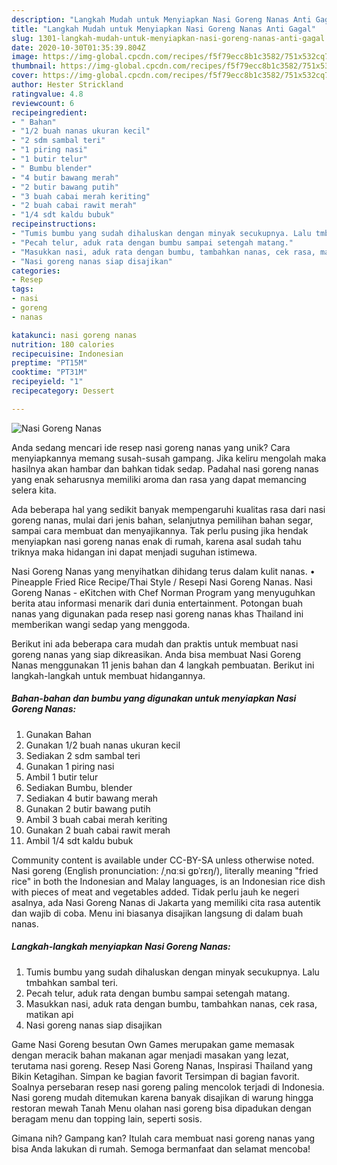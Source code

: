 ```yaml
---
description: "Langkah Mudah untuk Menyiapkan Nasi Goreng Nanas Anti Gagal"
title: "Langkah Mudah untuk Menyiapkan Nasi Goreng Nanas Anti Gagal"
slug: 1301-langkah-mudah-untuk-menyiapkan-nasi-goreng-nanas-anti-gagal
date: 2020-10-30T01:35:39.804Z
image: https://img-global.cpcdn.com/recipes/f5f79ecc8b1c3582/751x532cq70/nasi-goreng-nanas-foto-resep-utama.jpg
thumbnail: https://img-global.cpcdn.com/recipes/f5f79ecc8b1c3582/751x532cq70/nasi-goreng-nanas-foto-resep-utama.jpg
cover: https://img-global.cpcdn.com/recipes/f5f79ecc8b1c3582/751x532cq70/nasi-goreng-nanas-foto-resep-utama.jpg
author: Hester Strickland
ratingvalue: 4.8
reviewcount: 6
recipeingredient:
- " Bahan"
- "1/2 buah nanas ukuran kecil"
- "2 sdm sambal teri"
- "1 piring nasi"
- "1 butir telur"
- " Bumbu blender"
- "4 butir bawang merah"
- "2 butir bawang putih"
- "3 buah cabai merah keriting"
- "2 buah cabai rawit merah"
- "1/4 sdt kaldu bubuk"
recipeinstructions:
- "Tumis bumbu yang sudah dihaluskan dengan minyak secukupnya. Lalu tmbahkan sambal teri."
- "Pecah telur, aduk rata dengan bumbu sampai setengah matang."
- "Masukkan nasi, aduk rata dengan bumbu, tambahkan nanas, cek rasa, matikan api"
- "Nasi goreng nanas siap disajikan"
categories:
- Resep
tags:
- nasi
- goreng
- nanas

katakunci: nasi goreng nanas 
nutrition: 180 calories
recipecuisine: Indonesian
preptime: "PT15M"
cooktime: "PT31M"
recipeyield: "1"
recipecategory: Dessert

---
```



![Nasi Goreng Nanas](https://img-global.cpcdn.com/recipes/f5f79ecc8b1c3582/751x532cq70/nasi-goreng-nanas-foto-resep-utama.jpg)

Anda sedang mencari ide resep nasi goreng nanas yang unik? Cara menyiapkannya memang susah-susah gampang. Jika keliru mengolah maka hasilnya akan hambar dan bahkan tidak sedap. Padahal nasi goreng nanas yang enak seharusnya memiliki aroma dan rasa yang dapat memancing selera kita.

Ada beberapa hal yang sedikit banyak mempengaruhi kualitas rasa dari nasi goreng nanas, mulai dari jenis bahan, selanjutnya pemilihan bahan segar, sampai cara membuat dan menyajikannya. Tak perlu pusing jika hendak menyiapkan nasi goreng nanas enak di rumah, karena asal sudah tahu triknya maka hidangan ini dapat menjadi suguhan istimewa.

Nasi Goreng Nanas yang menyihatkan dihidang terus dalam kulit nanas. • Pineapple Fried Rice Recipe/Thai Style / Resepi Nasi Goreng Nanas. Nasi Goreng Nanas - eKitchen with Chef Norman Program yang menyuguhkan berita atau informasi menarik dari dunia entertainment. Potongan buah nanas yang digunakan pada resep nasi goreng nanas khas Thailand ini memberikan wangi sedap yang menggoda.


Berikut ini ada beberapa cara mudah dan praktis untuk membuat nasi goreng nanas yang siap dikreasikan. Anda bisa membuat Nasi Goreng Nanas menggunakan 11 jenis bahan dan 4 langkah pembuatan. Berikut ini langkah-langkah untuk membuat hidangannya.

<!--inarticleads1-->

##### Bahan-bahan dan bumbu yang digunakan untuk menyiapkan Nasi Goreng Nanas:

1. Gunakan  Bahan
1. Gunakan 1/2 buah nanas ukuran kecil
1. Sediakan 2 sdm sambal teri
1. Gunakan 1 piring nasi
1. Ambil 1 butir telur
1. Sediakan  Bumbu, blender
1. Sediakan 4 butir bawang merah
1. Gunakan 2 butir bawang putih
1. Ambil 3 buah cabai merah keriting
1. Gunakan 2 buah cabai rawit merah
1. Ambil 1/4 sdt kaldu bubuk


Community content is available under CC-BY-SA unless otherwise noted. Nasi goreng (English pronunciation: /ˌnɑːsi ɡɒˈrɛŋ/), literally meaning &#34;fried rice&#34; in both the Indonesian and Malay languages, is an Indonesian rice dish with pieces of meat and vegetables added. Tidak perlu jauh ke negeri asalnya, ada Nasi Goreng Nanas di Jakarta yang memiliki cita rasa autentik dan wajib di coba. Menu ini biasanya disajikan langsung di dalam buah nanas. 

<!--inarticleads2-->

##### Langkah-langkah menyiapkan Nasi Goreng Nanas:

1. Tumis bumbu yang sudah dihaluskan dengan minyak secukupnya. Lalu tmbahkan sambal teri.
1. Pecah telur, aduk rata dengan bumbu sampai setengah matang.
1. Masukkan nasi, aduk rata dengan bumbu, tambahkan nanas, cek rasa, matikan api
1. Nasi goreng nanas siap disajikan


Game Nasi Goreng besutan Own Games merupakan game memasak dengan meracik bahan makanan agar menjadi masakan yang lezat, terutama nasi goreng. Resep Nasi Goreng Nanas, Inspirasi Thailand yang Bikin Ketagihan. Simpan ke bagian favorit Tersimpan di bagian favorit. Soalnya persebaran resep nasi goreng paling mencolok terjadi di Indonesia. Nasi goreng mudah ditemukan karena banyak disajikan di warung hingga restoran mewah Tanah Menu olahan nasi goreng bisa dipadukan dengan beragam menu dan topping lain, seperti sosis. 

Gimana nih? Gampang kan? Itulah cara membuat nasi goreng nanas yang bisa Anda lakukan di rumah. Semoga bermanfaat dan selamat mencoba!
